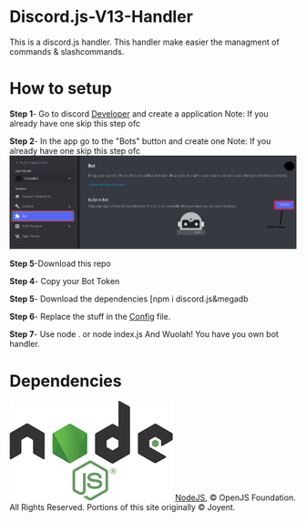 # Discord.js-V13-Handler
This is a discord.js handler. This handler make easier the managment of commands & slashcommands.

# How to setup

**Step 1**- Go to discord [Developer](https://discord.dev) and create a application
Note: If you already have one skip this step ofc


**Step 2**- In the app go to the "Bots" button and create one
Note: If you already have one skip this step ofc
<img src = https://raw.githubusercontent.com/Carpodi/Discord.JS-V13-Bot-Tutorial/main/tutorial.png>

**Step 5**-Download this repo

**Step 4**- Copy your Bot Token

**Step 5**- Download the dependencies 
[npm i discord.js&megadb

**Step 6**- Replace the stuff in the [Config](config.json) file.

**Step 7**- Use node . or node index.js
And Wuolah! You have you own bot handler.

# Dependencies
![NodeJS logo](https://raw.githubusercontent.com/Carpodi/DiscordRPC/main/nodejs.png)
[NodeJS](https://nodejs.org/en/), © OpenJS Foundation. All Rights Reserved. Portions of this site originally © Joyent.



